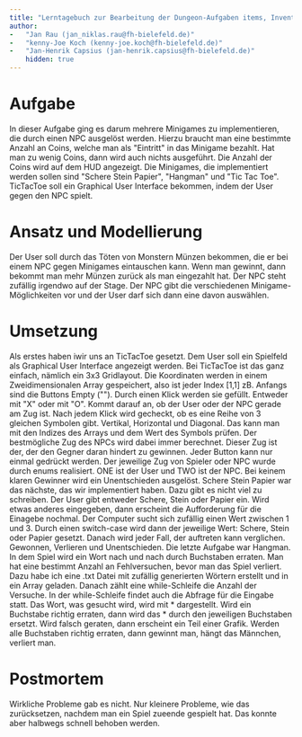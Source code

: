 ```yaml
---
title: "Lerntagebuch zur Bearbeitung der Dungeon-Aufgaben items, Inventar, Monster und Nahkampf"
author:
-   "Jan Rau (jan_niklas.rau@fh-bielefeld.de)"
-   "kenny-Joe Koch (kenny-joe.koch@fh-bielefeld.de)"
-   "Jan-Henrik Capsius (jan-henrik.capsius@fh-bielefeld.de)"
    hidden: true
---
```


# Aufgabe
In dieser Aufgabe ging es darum mehrere Minigames zu implementieren, die durch einen NPC ausgelöst werden. Hierzu braucht man eine bestimmte Anzahl an Coins,
welche man als "Eintritt" in das Minigame bezahlt. Hat man zu wenig Coins, dann wird auch nichts ausgeführt. Die Anzahl der Coins wird auf dem HUD angezeigt.
Die Minigames, die implementiert werden sollen sind "Schere Stein Papier", "Hangman" und "Tic Tac Toe". TicTacToe soll ein Graphical User Interface 
bekommen, indem der User gegen den NPC spielt.

# Ansatz und Modellierung
Der User soll durch das Töten von Monstern Münzen bekommen, die er bei einem NPC gegen Minigames eintauschen kann. Wenn man gewinnt, dann bekommt man
mehr Münzen zurück als man eingezahlt hat. Der NPC steht zufällig irgendwo auf der Stage. Der NPC gibt die verschiedenen Minigame-Möglichkeiten vor
und der User darf sich dann eine davon auswählen.

# Umsetzung
Als erstes haben iwir uns an TicTacToe gesetzt. Dem User soll ein Spielfeld als Graphical User Interface angezeigt werden. Bei TicTacToe ist das ganz einfach,
nämlich ein 3x3 Gridlayout. Die Koordinaten werden in einem Zweidimensionalen Array gespeichert, also ist jeder Index [1,1] zB. Anfangs sind die Buttons Empty (""). 
Durch einen Klick werden sie gefüllt. Entweder mit "X" oder mit "O". Kommt darauf an, ob der User oder der NPC gerade am Zug ist. Nach jedem Klick wird gecheckt, ob 
es eine Reihe von 3 gleichen Symbolen gibt. Vertikal, Horizontal und Diagonal. Das kann man mit den Indizes des Arrays und dem Wert des Symbols prüfen.
Der bestmögliche Zug des NPCs wird dabei immer berechnet. Dieser Zug ist der, der den Gegner daran
hindert zu gewinnen. Jeder Button kann nur einmal gedrückt werden. Der jeweilige Zug von Spieler oder NPC wurde durch enums
realisiert. ONE ist der User und TWO ist der NPC. Bei keinem klaren Gewinner wird ein Unentschieden ausgelöst.
Schere Stein Papier war das nächste, das wir implementiert haben. Dazu gibt es nicht viel zu schreiben. Der User gibt entweder Schere,
Stein oder Papier ein. Wird etwas anderes eingegeben, dann erscheint die Aufforderung für die Einagebe nochmal. 
Der Computer sucht sich zufällig einen Wert zwischen 1 und 3. Durch einen switch-case wird dann der jeweilige Wert: Schere, Stein oder Papier gesetzt.
Danach wird jeder Fall, der auftreten kann verglichen. Gewonnen, Verlieren und Unentschieden.
Die letzte Aufgabe war Hangman. In dem Spiel wird ein Wort nach und nach durch Buchstaben erraten. Man hat eine bestimmt Anzahl an Fehlversuchen, bevor man das
Spiel verliert. Dazu habe ich eine .txt Datei mit zufällig generierten Wörtern erstellt und in ein Array geladen. Danach zählt eine while-Schleife
die Anzahl der Versuche. In der while-Schleife findet auch die Abfrage für die Eingabe statt. Das Wort, was gesucht wird, wird mit * dargestellt.
Wird ein Buchstabe richtig erraten, dann wird das * durch den jeweiligen Buchstaben ersetzt. Wird falsch geraten, dann erscheint ein Teil einer
Grafik. Werden alle Buchstaben richtig erraten, dann gewinnt man, hängt das Männchen, verliert man. 

# Postmortem
Wirkliche Probleme gab es nicht. Nur kleinere Probleme, wie das zurücksetzen, nachdem man ein Spiel zueende gespielt hat.
Das konnte aber halbwegs schnell behoben werden.
